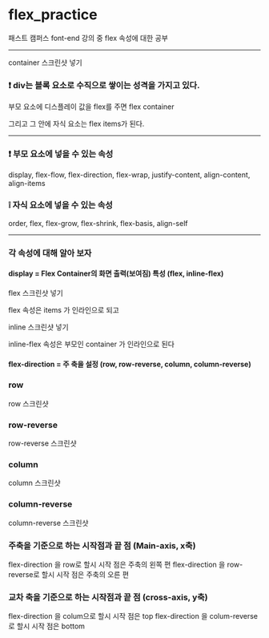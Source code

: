 # flex_practice

패스트 캠퍼스 font-end 강의 중 flex 속성에 대한 공부

<hr>

container 스크린샷 넣기

<h3>❗ div는 블록 요소로 수직으로 쌓이는 성격을 가지고 있다.</h3>
부모 요소에 디스플레이 값을 flex를 주면 flex container

그리고 그 안에 자식 요소는 flex items가 된다.

<hr>

<h3>❗️ 부모 요소에 넣을 수 있는 속성</h3>
display, flex-flow, flex-direction, flex-wrap, justify-content, align-content, align-items
<h3>❕ 자식 요소에 넣을 수 있는 속성</h3>
order, flex, flex-grow, flex-shrink, flex-basis, align-self

<hr>
<h3> 각 속성에 대해 알아 보자</h3>
<h4>display = Flex Container의 화면 출력(보여짐) 특성 (flex, inline-flex)</h4>

flex 스크린샷 넣기

flex 속성은 items 가 인라인으로 되고

inline 스크린샷 넣기

inline-flex 속성은 부모인 container 가 인라인으로 된다

<h4>flex-direction = 주 축을 설정 (row, row-reverse, column, column-reverse)</h4>

<h3>row</h3>

row 스크린샷

<h3>row-reverse</h3>

row-reverse 스크린샷

<h3>column</h3>

column 스크린샷

<h3>column-reverse</h3>

column-reverse 스크린샷

<h3>주축을 기준으로 하는 시작점과 끝 점 (Main-axis, x축)</h3>

flex-direction 을 row로 할시 시작 점은 주축의 왼쪽 편
flex-direction 을 row-reverse로 할시 시작 점은 주축의 오른 편

<h3>교차 축을 기준으로 하는 시작점과 끝 점 (cross-axis, y축)</h3>

flex-direction 을 colum으로 할시 시작 점은 top
flex-direction 을 colum-reverse로 할시 시작 점은 bottom
